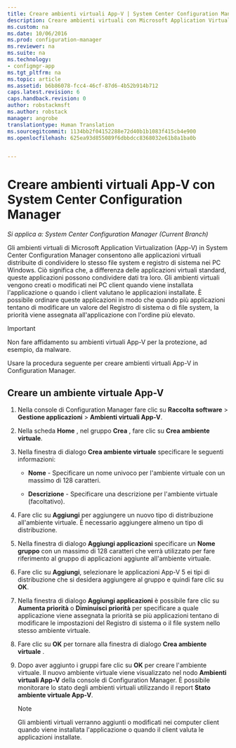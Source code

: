 ```yaml
---
title: Creare ambienti virtuali App-V | System Center Configuration Manager
description: Creare ambienti virtuali con Microsoft Application Virtualization in modo che le applicazioni possano condividere dati.
ms.custom: na
ms.date: 10/06/2016
ms.prod: configuration-manager
ms.reviewer: na
ms.suite: na
ms.technology:
- configmgr-app
ms.tgt_pltfrm: na
ms.topic: article
ms.assetid: b6b86078-fcc4-46cf-87d6-4b52b914b712
caps.latest.revision: 6
caps.handback.revision: 0
author: robstackmsft
ms.author: robstack
manager: angrobe
translationtype: Human Translation
ms.sourcegitcommit: 1134bb2f04152288e72d40b1b1083f415cb4e900
ms.openlocfilehash: 625ea93d855089f6dbbdcc8368032e61b8a1ba0b


---
```

# <a name="create-app-v-virtual-environments-in-system-center-configuration-manager"></a>Creare ambienti virtuali App-V con System Center Configuration Manager

*Si applica a: System Center Configuration Manager (Current Branch)*

Gli ambienti virtuali di Microsoft Application Virtualization (App-V) in System Center Configuration Manager consentono alle applicazioni virtuali distribuite di condividere lo stesso file system e registro di sistema nei PC Windows. Ciò significa che, a differenza delle applicazioni virtuali standard, queste applicazioni possono condividere dati tra loro. Gli ambienti virtuali vengono creati o modificati nei PC client quando viene installata l'applicazione o quando i client valutano le applicazioni installate. È possibile ordinare queste applicazioni in modo che quando più applicazioni tentano di modificare un valore del Registro di sistema o di file system, la priorità viene assegnata all'applicazione con l'ordine più elevato.  

> [!IMPORTANT]  
>  Non fare affidamento su ambienti virtuali App-V per la protezione, ad esempio, da malware.  

 Usare la procedura seguente per creare ambienti virtuali App-V in Configuration Manager.  

## <a name="create-an-app-v-virtual-environment"></a>Creare un ambiente virtuale App-V  

1.  Nella console di Configuration Manager fare clic su **Raccolta software** > **Gestione applicazioni** > **Ambienti virtuali App-V**.  

3.  Nella scheda **Home** , nel gruppo **Crea** , fare clic su **Crea ambiente virtuale**.  

4.  Nella finestra di dialogo **Crea ambiente virtuale** specificare le seguenti informazioni:  

    -   **Nome** - Specificare un nome univoco per l'ambiente virtuale con un massimo di 128 caratteri.  

    -   **Descrizione** - Specificare una descrizione per l'ambiente virtuale (facoltativo).  

5.  Fare clic su **Aggiungi** per aggiungere un nuovo tipo di distribuzione all'ambiente virtuale. È necessario aggiungere almeno un tipo di distribuzione.  

6.  Nella finestra di dialogo **Aggiungi applicazioni** specificare un **Nome gruppo** con un massimo di 128 caratteri che verrà utilizzato per fare riferimento al gruppo di applicazioni aggiunte all'ambiente virtuale.  

7.  Fare clic su **Aggiungi**, selezionare le applicazioni App-V 5 ei tipi di distribuzione che si desidera aggiungere al gruppo e quindi fare clic su **OK**.  

8.  Nella finestra di dialogo **Aggiungi applicazioni** è possibile fare clic su **Aumenta priorità** o **Diminuisci priorità** per specificare a quale applicazione viene assegnata la priorità se più applicazioni tentano di modificare le impostazioni del Registro di sistema o il file system nello stesso ambiente virtuale.  

9. Fare clic su **OK** per tornare alla finestra di dialogo **Crea ambiente virtuale** .  

10. Dopo aver aggiunto i gruppi fare clic su **OK** per creare l'ambiente virtuale. Il nuovo ambiente virtuale viene visualizzato nel nodo **Ambienti virtuali App-V** della console di Configuration Manager. È possibile monitorare lo stato degli ambienti virtuali utilizzando il report **Stato ambiente virtuale App-V**.  

    > [!NOTE]  
    >  Gli ambienti virtuali verranno aggiunti o modificati nei computer client quando viene installata l'applicazione o quando il client valuta le applicazioni installate.  



<!--HONumber=Nov16_HO1-->


